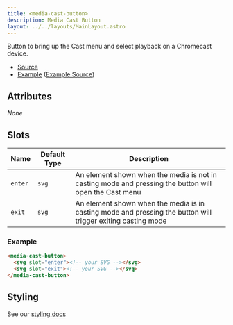 ```yaml
---
title: <media-cast-button>
description: Media Cast Button
layout: ../../layouts/MainLayout.astro
---
```


Button to bring up the Cast menu and select playback on a Chromecast device.

- [Source](https://github.com/muxinc/media-chrome/tree/main/src/js/media-cast-button.js)
- [Example](https://media-chrome.mux.dev/examples/control-elements/media-cast-button.html) ([Example Source](../examples/control-elements/media-cast-button.html))

## Attributes

_None_

## Slots

| Name    | Default Type | Description                                                                                                  |
| ------- | ------------ | ------------------------------------------------------------------------------------------------------------ |
| `enter` | `svg`        | An element shown when the media is not in casting mode and pressing the button will open the Cast menu       |
| `exit`  | `svg`        | An element shown when the media is in casting mode and pressing the button will trigger exiting casting mode |

### Example

```html
<media-cast-button>
  <svg slot="enter"><!-- your SVG --></svg>
  <svg slot="exit"><!-- your SVG --></svg>
</media-cast-button>
```

## Styling

See our [styling docs](./styling#Buttons)
